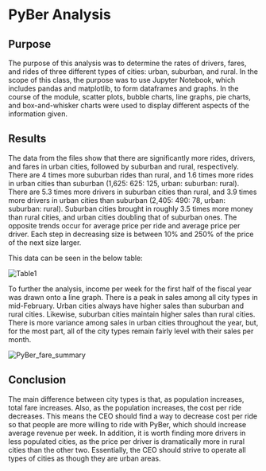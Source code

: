 # PyBer Analysis
## Purpose
The purpose of this analysis was to determine the rates of drivers, fares, and rides of three different types of cities: urban, suburban, and rural. In the scope of this class, the purpose was to use Jupyter Notebook, which includes pandas and matplotlib, to form dataframes and graphs. In the course of the module, scatter plots, bubble charts, line graphs, pie charts, and box-and-whisker charts were used to display different aspects of the information given.
## Results
The data from the files show that there are significantly more rides, drivers, and fares in urban cities, followed by suburban and rural, respectively. There are 4 times more suburban rides than rural, and 1.6 times more rides in urban cities than suburban (1,625: 625: 125, urban: suburban: rural). There are 5.3 times more drivers in suburban cities than rural, and 3.9 times more drivers in urban cities than suburban (2,405: 490: 78, urban: suburban: rural). Suburban cities brought in roughly 3.5 times more money than rural cities, and urban cities doubling that of suburban ones. The opposite trends occur for average price per ride and average price per driver. Each step in decreasing size is between 10% and 250% of the price of the next size larger.


This data can be seen in the below table:

![Table1](https://user-images.githubusercontent.com/85752084/137656381-d8655e2a-cbd3-4bb7-9736-bf0cb9db4fbd.PNG)

To further the analysis, income per week for the first half of the fiscal year was drawn onto a line graph. There is a peak in sales among all city types in mid-February. Urban cities always have higher sales than suburban and rural cities. Likewise, suburban cities maintain higher sales than rural cities. There is more variance among sales in urban cities throughout the year, but, for the most part, all of the city types remain fairly level with their sales per month.

![PyBer_fare_summary](https://user-images.githubusercontent.com/85752084/137656239-5d7daaab-0e46-4292-9bfb-dce45b0fc844.png)

## Conclusion
The main difference between city types is that, as population increases, total fare increases. Also, as the population increases, the cost per ride decreases. This means the CEO should find a way to decrease cost per ride so that people are more willing to ride with PyBer, which should increase average revenue per week. In addition, it is worth finding more drivers in less populated cities, as the price per driver is dramatically more in rural cities than the other two. Essentially, the CEO should strive to operate all types of cities as though they are urban areas.
